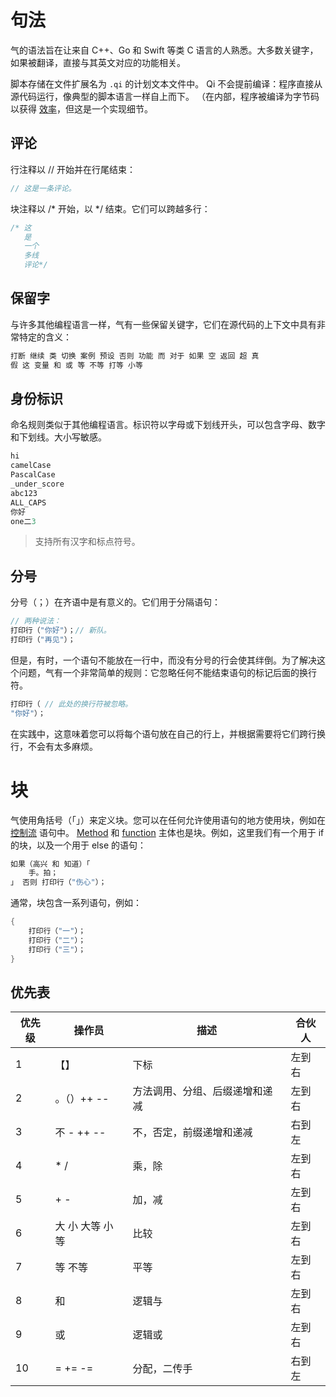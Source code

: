 # 句法
气的语法旨在让来自 C++、Go 和 Swift 等类 C 语言的人熟悉。大多数关键字，如果被翻译，直接与其英文对应的功能相关。

脚本存储在文件扩展名为 ```.qi``` 的计划文本文件中。 Qi 不会提前编译：程序直接从源代码运行，像典型的脚本语言一样自上而下。 （在内部，程序被编译为字节码以获得 [效率](performance.md)，但这是一个实现细节。
## 评论
行注释以 // 开始并在行尾结束：

```c
// 这是一条评论。
```
块注释以 /* 开始，以 */ 结束。它们可以跨越多行：
```c
/* 这
   是
   一个
   多线
   评论*/
```

## 保留字
与许多其他编程语言一样，气有一些保留关键字，它们在源代码的上下文中具有非常特定的含义：
```c
打断 继续 类 切换 案例 预设 否则 功能 而 对于 如果 空 返回 超 真 
假 这 变量 和 或 等 不等 打等 小等
```

## 身份标识
命名规则类似于其他编程语言。标识符以字母或下划线开头，可以包含字母、数字和下划线。大小写敏感。
```c
hi
camelCase
PascalCase
_under_score
abc123
ALL_CAPS
你好
one二3
```
> 支持所有汉字和标点符号。

## 分号
分号（；）在齐语中是有意义的。它们用于分隔语句：
```c
// 两种说法：
打印行（"你好"）；// 新队。
打印行（"再见"）；
```
但是，有时，一个语句不能放在一行中，而没有分号的行会使其绊倒。为了解决这个问题，气有一个非常简单的规则：它忽略任何不能结束语句的标记后面的换行符。
```c
打印行（ // 此处的换行符被忽略。
"你好"）；
```
在实践中，这意味着您可以将每个语句放在自己的行上，并根据需要将它们跨行换行，不会有太多麻烦。

# 块
气使用角括号（「」）来定义块。您可以在任何允许使用语句的地方使用块，例如在 [控制流]() 语句中。 [Method]() 和 [function]() 主体也是块。例如，这里我们有一个用于 if 的块，以及一个用于 else 的语句：
```c
如果（高兴 和 知道）「
    手。拍；
」 否则 打印行（"伤心"）；
```
通常，块包含一系列语句，例如：
```c
{
    打印行（"一"）；
    打印行（"二"）；
    打印行（"三"）；
}
```

## 优先表
| 优先级 | 操作员         | 描述                                               	| 合伙人     	|
|---	|-----------	|---------------------------------------------------	|------------	|
| 1 	| 【】        	| 下标                                               	| 左到右         |
| 2 	| 。（）++ --   	| 方法调用、分组、后缀递增和递减                         	| 左到右      	|
| 3 	| 不 - ++ --  	| 不，否定，前缀递增和递减                               	| 右到左         |
| 4 	| * /       	| 乘，除                                                	| 左到右         |
| 5 	| + -       	| 加，减                                              	| 左到右         |
| 6 	| 大 小 大等 小等	| 比较                                               	| 左到右         |
| 7 	| 等 不等    	| 平等                                                	| 左到右         |
| 8 	| 和        	| 逻辑与                                              	| 左到右         |
| 9 	| 或        	| 逻辑或                                             	| 左到右         |
| 10 	| = += -=   	| 分配，二传手                                        	| 右到左     	|
